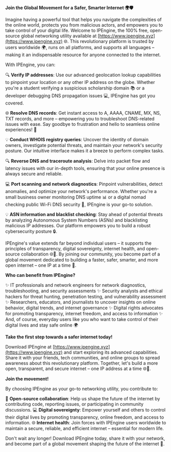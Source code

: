**Join the Global Movement for a Safer, Smarter Internet 🌍🛡️**

Imagine having a powerful tool that helps you navigate the complexities of the online world, protects you from malicious actors, and empowers you to take control of your digital life. Welcome to IPEngine, the 100% free, open-source global networking utility available at [https://www.ipengine.xyz](https://www.ipengine.xyz) 🌐. This revolutionary platform is trusted by users worldwide 🌍, runs on all platforms, and supports all languages – making it an indispensable resource for anyone connected to the internet.

With IPEngine, you can:

🔍 **Verify IP addresses**: Use our advanced geolocation lookup capabilities to pinpoint your location or any other IP address on the globe. Whether you're a student verifying a suspicious scholarship domain 📚 or a developer debugging DNS propagation issues 💻, IPEngine has got you covered.

🌐 **Resolve DNS records**: Get instant access to A, AAAA, CNAME, MX, NS, TXT records, and more – empowering you to troubleshoot DNS-related issues with ease. Say goodbye to frustration and hello to seamless online experiences! 🚀

💡 **Conduct WHOIS registry queries**: Uncover the identity of domain owners, investigate potential threats, and maintain your network's security posture. Our intuitive interface makes it a breeze to perform complex tasks.

🔍 **Reverse DNS and traceroute analysis**: Delve into packet flow and latency issues with our in-depth tools, ensuring that your online presence is always secure and reliable.

💻 **Port scanning and network diagnostics**: Pinpoint vulnerabilities, detect anomalies, and optimize your network's performance. Whether you're a small business owner monitoring DNS uptime 📊 or a digital nomad checking public Wi-Fi DNS security 🚀, IPEngine is your go-to solution.

💡 **ASN information and blacklist checking**: Stay ahead of potential threats by analyzing Autonomous System Numbers (ASNs) and blacklisting malicious IP addresses. Our platform empowers you to build a robust cybersecurity posture 🔒.

IPEngine's value extends far beyond individual users – it supports the principles of transparency, digital sovereignty, internet health, and open-source collaboration 🌐📡. By joining our community, you become part of a global movement dedicated to building a faster, safer, smarter, and more open internet – one IP at a time 🚀.

**Who can benefit from IPEngine?**

✨ IT professionals and network engineers for network diagnostics, troubleshooting, and security assessments
✨ Security analysts and ethical hackers for threat hunting, penetration testing, and vulnerability assessment
✨ Researchers, educators, and journalists to uncover insights on online behavior, digital trends, and internet governance
✨ Digital rights advocates for promoting transparency, internet freedom, and access to information
✨ And, of course, everyday users like you who want to take control of their digital lives and stay safe online 🌍

**Take the first step towards a safer internet today!**

Download IPEngine at [https://www.ipengine.xyz](https://www.ipengine.xyz) and start exploring its advanced capabilities. Share it with your friends, tech communities, and online groups to spread awareness about this revolutionary platform. Together, let's build a more open, transparent, and secure internet – one IP address at a time 🌐👏.

**Join the movement!**

By choosing IPEngine as your go-to networking utility, you contribute to:

💖 **Open-source collaboration**: Help us shape the future of the internet by contributing code, reporting issues, or participating in community discussions.
💻 **Digital sovereignty**: Empower yourself and others to control their digital lives by promoting transparency, online freedom, and access to information.
🌐 **Internet health**: Join forces with IPEngine users worldwide to maintain a secure, reliable, and efficient internet – essential for modern life.

Don't wait any longer! Download IPEngine today, share it with your network, and become part of a global movement shaping the future of the internet 🚀.